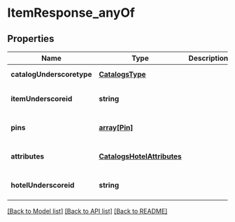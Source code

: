 # ItemResponse_anyOf

## Properties
Name | Type | Description | Notes
------------ | ------------- | ------------- | -------------
**catalogUnderscoretype** | [**CatalogsType**](CatalogsType.md) |  | [default to null]
**itemUnderscoreid** | **string** |  | [optional] [default to null]
**pins** | [**array[Pin]**](Pin.md) |  | [optional] [default to null]
**attributes** | [**CatalogsHotelAttributes**](CatalogsHotelAttributes.md) |  | [optional] [default to null]
**hotelUnderscoreid** | **string** |  | [optional] [default to null]

[[Back to Model list]](../README.md#documentation-for-models) [[Back to API list]](../README.md#documentation-for-api-endpoints) [[Back to README]](../README.md)


